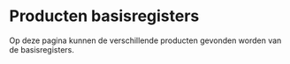 # Producten basisregisters
<div class="vl-typography">
    <p class="vl-introduction"> 
   Op deze pagina kunnen de verschillende producten gevonden worden van de basisregisters. 
    </p>
</div>
